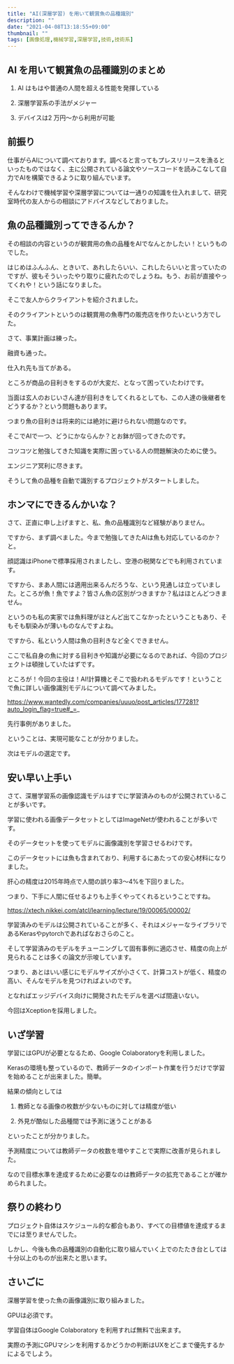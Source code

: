 ```yaml
---
title: "AI(深層学習) を用いて観賞魚の品種識別"
description: ""
date: "2021-04-08T13:18:55+09:00"
thumbnail: ""
tags: [画像処理,機械学習,深層学習,技術,技術系]
---
```

## AI を用いて観賞魚の品種識別のまとめ
1. AI はもはや普通の人間を超える性能を発揮している

2. 深層学習系の手法がメジャー

3. デバイスは2 万円〜から利用が可能

## 前振り
仕事がらAIについて調べております。調べると言ってもプレスリリースを漁るといったものではなく、主に公開されている論文やソースコードを読みこなして自力でAIを構築できるように取り組んでいます。

そんなわけで機械学習や深層学習については一通りの知識を仕入れまして、研究室時代の友人からの相談にアドバイスなどしておりました。

## 魚の品種識別ってできるんか？
その相談の内容というのが観賞用の魚の品種をAIでなんとかしたい！というものでした。

はじめはふんふん、ときいて、あれしたらいい、これしたらいいと言っていたのですが、彼もそういったやり取りに疲れたのでしょうね。もう、お前が直接やってくれや！という話になりました。

そこで友人からクライアントを紹介されました。

そのクライアントというのは観賞用の魚専門の販売店を作りたいという方でした。

さて、事業計画は練った。

融資も通った。

仕入れ先も当てがある。

ところが商品の目利きをするのが大変だ、となって困っていたわけです。

当面は玄人のおじいさん達が目利きをしてくれるとしても、この人達の後継者をどうするか？という問題もあります。

つまり魚の目利きは将来的には絶対に避けられない問題なのです。

そこでAIで一つ、どうにかならんか？とお鉢が回ってきたのです。

コツコツと勉強してきた知識を実際に困っている人の問題解決のために使う。

エンジニア冥利に尽きます。

そうして魚の品種を自動で識別するプロジェクトがスタートしました。

## ホンマにできるんかいな？
さて、正直に申し上げますと、私、魚の品種識別など経験がありません。

ですから、まず調べました。今まで勉強してきたAIは魚も対応しているのか？と。

顔認識はiPhoneで標準採用されましたし、空港の税関などでも利用されています。

ですから、まあ人間には適用出来るんだろうな、という見通しは立っていました。ところが魚！魚ですよ？皆さん魚の区別がつきますか？私はほとんどつきません。

というのも私の実家では魚料理がほとんど出てこなかったということもあり、そもそも馴染みが薄いものなんですよね。

ですから、私という人間は魚の目利きなど全くできません。


ここで私自身の魚に対する目利きや知識が必要になるのであれば、今回のプロジェクトは頓挫していたはずです。

ところが！今回の主役は！AI!計算機とそこで扱われるモデルです！ということで魚に詳しい画像識別モデルについて調べてみました。

https://www.wantedly.com/companies/uuuo/post_articles/177281?auto_login_flag=true#_=_

先行事例がありました。

ということは、実現可能なことが分かりました。

次はモデルの選定です。

## 安い早い上手い
さて、深層学習系の画像認識モデルはすでに学習済みのものが公開されていることが多いです。

学習に使われる画像データセットとしてはImageNetが使われることが多いです。

そのデータセットを使ってモデルに画像識別を学習させるわけです。

このデータセットには魚も含まれており、利用するにあたっての安心材料になりました。

肝心の精度は2015年時点で人間の誤り率3〜4%を下回りました。

つまり、下手に人間に任せるよりも上手くやってくれるということですね。

https://xtech.nikkei.com/atcl/learning/lecture/19/00065/00002/

学習済みのモデルは公開されていることが多く、それはメジャーなライブラリであるKerasやpytorchであればなおさらのこと。

そして学習済みのモデルをチューニングして固有事例に適応させ、精度の向上が見られることは多くの論文が示唆しています。

つまり、あとはいい感じにモデルサイズが小さくて、計算コストが低く、精度の高い、そんなモデルを見つければよいのです。

となればエッジデバイス向けに開発されたモデルを選べば間違いない。

今回はXceptionを採用しました。

## いざ学習
学習にはGPUが必要となるため、Google Colaboratoryを利用しました。

Kerasの環境も整っているので、教師データのインポート作業を行うだけで学習を始めることが出来ました。簡単。

結果の傾向としては

1. 教師となる画像の枚数が少ないものに対しては精度が低い

2. 外見が酷似した品種間では予測に迷うことがある

といったことが分かりました。

予測精度については教師データの枚数を増やすことで実際に改善が見られました。

なので目標水準を達成するために必要なのは教師データの拡充であることが確かめられました。

## 祭りの終わり
プロジェクト自体はスケジュール的な都合もあり、すべての目標値を達成するまでには至りませんでした。

しかし、今後も魚の品種識別の自動化に取り組んでいく上でのたたき台としては十分以上のものが出来たと思います。

## さいごに
深層学習を使った魚の画像識別に取り組みました。

GPUは必須です。

学習自体はGoogle Colaboratory を利用すれば無料で出来ます。

実際の予測にGPUマシンを利用するかどうかの判断はUXをどこまで優先するかによるでしよう。
